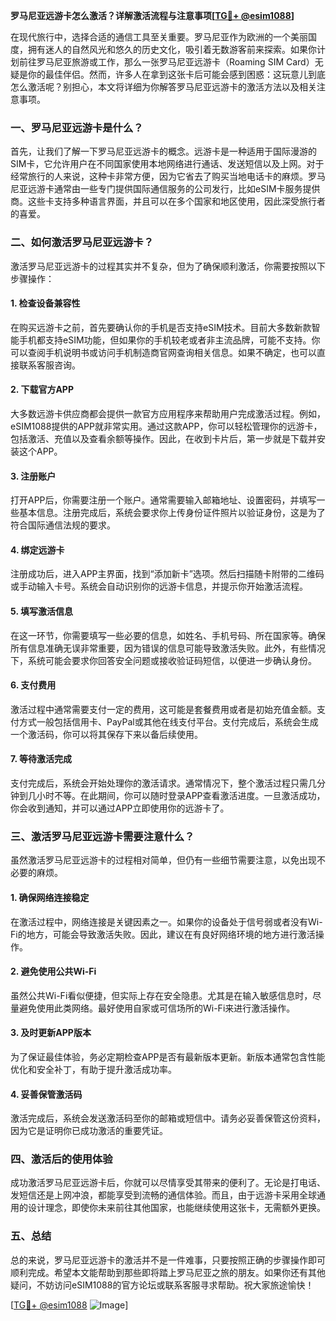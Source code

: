 **罗马尼亚远游卡怎么激活？详解激活流程与注意事项[[TG💪+ @esim1088](https://t.me/s/esim1088)]**

在现代旅行中，选择合适的通信工具至关重要。罗马尼亚作为欧洲的一个美丽国度，拥有迷人的自然风光和悠久的历史文化，吸引着无数游客前来探索。如果你计划前往罗马尼亚旅游或工作，那么一张罗马尼亚远游卡（Roaming SIM Card）无疑是你的最佳伴侣。然而，许多人在拿到这张卡后可能会感到困惑：这玩意儿到底怎么激活呢？别担心，本文将详细为你解答罗马尼亚远游卡的激活方法以及相关注意事项。

### 一、罗马尼亚远游卡是什么？

首先，让我们了解一下罗马尼亚远游卡的概念。远游卡是一种适用于国际漫游的SIM卡，它允许用户在不同国家使用本地网络进行通话、发送短信以及上网。对于经常旅行的人来说，这种卡非常方便，因为它省去了购买当地电话卡的麻烦。罗马尼亚远游卡通常由一些专门提供国际通信服务的公司发行，比如eSIM卡服务提供商。这些卡支持多种语言界面，并且可以在多个国家和地区使用，因此深受旅行者的喜爱。

### 二、如何激活罗马尼亚远游卡？

激活罗马尼亚远游卡的过程其实并不复杂，但为了确保顺利激活，你需要按照以下步骤操作：

#### 1. **检查设备兼容性**
   在购买远游卡之前，首先要确认你的手机是否支持eSIM技术。目前大多数新款智能手机都支持eSIM功能，但如果你的手机较老或者非主流品牌，可能不支持。你可以查阅手机说明书或访问手机制造商官网查询相关信息。如果不确定，也可以直接联系客服咨询。

#### 2. **下载官方APP**
   大多数远游卡供应商都会提供一款官方应用程序来帮助用户完成激活过程。例如，eSIM1088提供的APP就非常实用。通过这款APP，你可以轻松管理你的远游卡，包括激活、充值以及查看余额等操作。因此，在收到卡片后，第一步就是下载并安装这个APP。

#### 3. **注册账户**
   打开APP后，你需要注册一个账户。通常需要输入邮箱地址、设置密码，并填写一些基本信息。注册完成后，系统会要求你上传身份证件照片以验证身份，这是为了符合国际通信法规的要求。

#### 4. **绑定远游卡**
   注册成功后，进入APP主界面，找到“添加新卡”选项。然后扫描随卡附带的二维码或手动输入卡号。系统会自动识别你的远游卡信息，并提示你开始激活流程。

#### 5. **填写激活信息**
   在这一环节，你需要填写一些必要的信息，如姓名、手机号码、所在国家等。确保所有信息准确无误非常重要，因为错误的信息可能导致激活失败。此外，有些情况下，系统可能会要求你回答安全问题或接收验证码短信，以便进一步确认身份。

#### 6. **支付费用**
   激活过程中通常需要支付一定的费用，这可能是套餐费用或者是初始充值金额。支付方式一般包括信用卡、PayPal或其他在线支付平台。支付完成后，系统会生成一个激活码，你可以将其保存下来以备后续使用。

#### 7. **等待激活完成**
   支付完成后，系统会开始处理你的激活请求。通常情况下，整个激活过程只需几分钟到几小时不等。在此期间，你可以随时登录APP查看激活进度。一旦激活成功，你会收到通知，并可以通过APP立即使用你的远游卡了。

### 三、激活罗马尼亚远游卡需要注意什么？

虽然激活罗马尼亚远游卡的过程相对简单，但仍有一些细节需要注意，以免出现不必要的麻烦。

#### 1. **确保网络连接稳定**
   在激活过程中，网络连接是关键因素之一。如果你的设备处于信号弱或者没有Wi-Fi的地方，可能会导致激活失败。因此，建议在有良好网络环境的地方进行激活操作。

#### 2. **避免使用公共Wi-Fi**
   虽然公共Wi-Fi看似便捷，但实际上存在安全隐患。尤其是在输入敏感信息时，尽量避免使用此类网络。最好使用自家或可信场所的Wi-Fi来进行激活操作。

#### 3. **及时更新APP版本**
   为了保证最佳体验，务必定期检查APP是否有最新版本更新。新版本通常包含性能优化和安全补丁，有助于提升激活成功率。

#### 4. **妥善保管激活码**
   激活完成后，系统会发送激活码至你的邮箱或短信中。请务必妥善保管这份资料，因为它是证明你已成功激活的重要凭证。

### 四、激活后的使用体验

成功激活罗马尼亚远游卡后，你就可以尽情享受其带来的便利了。无论是打电话、发短信还是上网冲浪，都能享受到流畅的通信体验。而且，由于远游卡采用全球通用的设计理念，即使你未来前往其他国家，也能继续使用这张卡，无需额外更换。

### 五、总结

总的来说，罗马尼亚远游卡的激活并不是一件难事，只要按照正确的步骤操作即可顺利完成。希望本文能帮助到那些即将踏上罗马尼亚之旅的朋友。如果你还有其他疑问，不妨访问eSIM1088的官方论坛或联系客服寻求帮助。祝大家旅途愉快！

[[TG💪+ @esim1088](https://t.me/s/esim1088) ![Image](https://i.postimg.cc/4NQfJmqS/Snipaste-2025-05-13-00-14-12.png)]